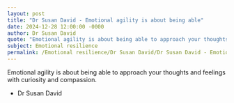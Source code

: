 ```yaml
---
layout: post
title: "Dr Susan David - Emotional agility is about being able"
date: 2024-12-28 12:00:00 -0000
author: Dr Susan David
quote: "Emotional agility is about being able to approach your thoughts and feelings with curiosity and compassion."
subject: Emotional resilience
permalink: /Emotional resilience/Dr Susan David/Dr Susan David - Emotional agility is about being able
---
```


Emotional agility is about being able to approach your thoughts and feelings with curiosity and compassion.

- Dr Susan David
